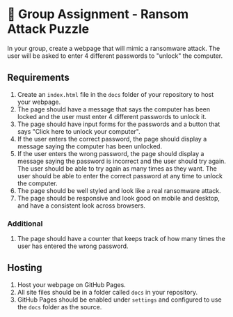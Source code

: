 # :handshake: Group Assignment - Ransom Attack Puzzle

In your group, create a webpage that will mimic a ransomware attack. The user will be asked to enter 4 different passwords to "unlock" the computer.

## Requirements

1. Create an `index.html` file in the `docs` folder of your repository to host your webpage.
1. The page should have a message that says the computer has been locked and the user must enter 4 different passwords to unlock it.
1. The page should have input forms for the passwords and a button that says "Click here to unlock your computer".
1. If the user enters the correct password, the page should display a message saying the computer has been unlocked.
1. If the user enters the wrong password, the page should display a message saying the password is incorrect and the user should try again. The user should be able to try again as many times as they want. The user should be able to enter the correct password at any time to unlock the computer.
1. The page should be well styled and look like a real ransomware attack.
1. The page should be responsive and look good on mobile and desktop, and have a consistent look across browsers.

### Additional

1. The page should have a counter that keeps track of how many times the user has entered the wrong password.

## Hosting

1. Host your webpage on GitHub Pages.
1. All site files should be in a folder called `docs` in your repository.
1. GitHub Pages should be enabled under `settings` and configured to use the `docs` folder as the source.
